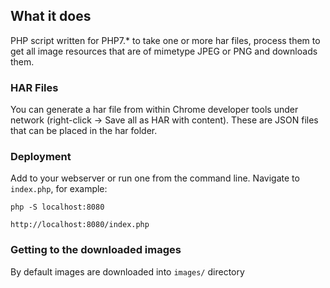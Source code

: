 ## What it does

PHP script written for PHP7.* to take one or more har files, process them to get all image resources that are of mimetype JPEG or PNG and downloads them.


### HAR Files

You can generate a har file from within Chrome developer tools under network (right-click -> Save all as HAR with content). These are JSON files that can be placed in the har folder.

### Deployment

Add to your webserver or run one from the command line. Navigate to `index.php`, for example:

```
php -S localhost:8080
```

```
http://localhost:8080/index.php
```

### Getting to the downloaded images

By default images are downloaded into `images/` directory

